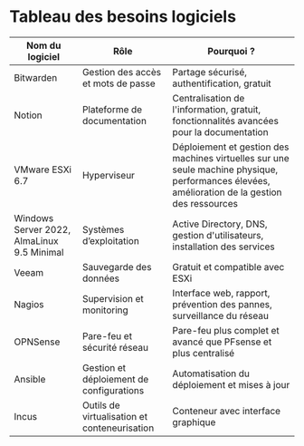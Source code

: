 # Tableau des besoins logiciels

| **Nom du logiciel** | **Rôle** | **Pourquoi ?** |
|----------------------|------------------------|------------------------|
| Bitwarden | Gestion des accès et mots de passe | Partage sécurisé, authentification, gratuit |
| Notion | Plateforme de documentation | Centralisation de l'information, gratuit, fonctionnalités avancées pour la documentation |
| VMware ESXi 6.7 | Hyperviseur | Déploiement et gestion des machines virtuelles sur une seule machine physique, performances élevées, amélioration de la gestion des ressources |
| Windows Server 2022, AlmaLinux 9.5 Minimal | Systèmes d’exploitation | Active Directory, DNS, gestion d'utilisateurs, installation des services |
| Veeam | Sauvegarde des données | Gratuit et compatible avec ESXi |
| Nagios | Supervision et monitoring | Interface web, rapport, prévention des pannes, surveillance du réseau |
| OPNSense | Pare-feu et sécurité réseau | Pare-feu plus complet et avancé que PFsense et plus centralisé |
| Ansible | Gestion et déploiement de configurations | Automatisation du déploiement et mises à jour |
| Incus | Outils de virtualisation et conteneurisation | Conteneur avec interface graphique |
